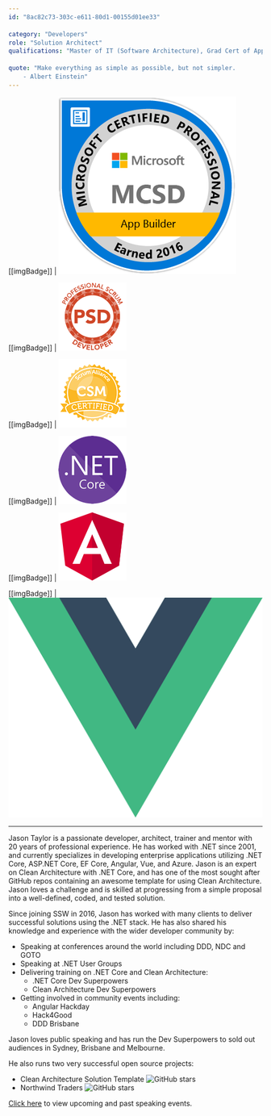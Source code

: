 ```yaml
---
id: "8ac82c73-303c-e611-80d1-00155d01ee33"

category: "Developers"
role: "Solution Architect"
qualifications: "Master of IT (Software Architecture), Grad Cert of Applied Science (IT), MCSD: App Builder"

quote: "Make everything as simple as possible, but not simpler.
    - Albert Einstein"
---
```


[[imgBadge]]
| ![mcsd.png](../badges/Certification-MCSD-App-Builder.png)

[[imgBadge]]
| ![scrum-dev.png](../badges/Certification-scrumorg-developer.png)

[[imgBadge]]
| ![scrum-master.png](../badges/Certification-scrumalliance-master.png)

[[imgBadge]]
| ![dotnetcore.png](../badges/Developer-dotnet-core.png)

[[imgBadge]]
| ![angular.png](../badges/Developer-angular.png)

[[imgBadge]]
| ![vue.png](../badges/Developer-Vue.png)

---

Jason Taylor is a passionate developer, architect, trainer and mentor with 20 years of professional experience. He has worked with .NET since 2001, and currently specializes in developing enterprise applications utilizing .NET Core, ASP.NET Core, EF Core, Angular, Vue, and Azure. Jason is an expert on Clean Architecture with .NET Core, and has one of the most sought after GitHub repos containing an awesome template for using Clean Architecture. Jason loves a challenge and is skilled at progressing from a simple proposal into a well-defined, coded, and tested solution.

Since joining SSW in 2016, Jason has worked with many clients to deliver successful solutions using the .NET stack. He has also shared his knowledge and experience with the wider developer community by:

* Speaking at conferences around the world including DDD, NDC and GOTO
* Speaking at .NET User Groups
* Delivering training on .NET Core and Clean Architecture:
  * .NET Core Dev Superpowers
  * Clean Architecture Dev Superpowers
* Getting involved in community events including:
  * Angular Hackday
  * Hack4Good
  * DDD Brisbane

Jason loves public speaking and has run the Dev Superpowers to sold out audiences in Sydney, Brisbane and Melbourne.

He also runs two very successful open source projects:

* Clean Architecture Solution Template ![GitHub stars](https://img.shields.io/github/stars/jasontaylordev/cleanarchitecture?style=social)
* Northwind Traders ![GitHub stars](https://img.shields.io/github/stars/jasontaylordev/northwindtraders?style=social)

[Click here](https://jasontaylor.dev/speaking/) to view upcoming and past speaking events.
